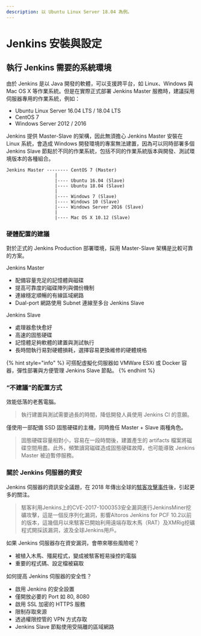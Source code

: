 ```yaml
---
description: 以 Ubuntu Linux Server 18.04 為例。
---
```


# Jenkins 安裝與設定

## 執行 Jenkins 需要的系統環境

由於 Jenkins 是以 Java 開發的軟體，可以支援跨平台，如 Linux、Windows 與 Mac OS X 等作業系統。但是在實際正式部署 Jenkins Master 服務時，建議採用伺服器專用的作業系統，例如：

* Ubuntu Linux Server 16.04 LTS / 18.04 LTS
* CentOS 7
* Windows Server 2012 / 2016

Jenkins 提供 Master-Slave 的架構，因此無須擔心 Jenkins Master 安裝在 Linux 系統，會造成 Windows 開發環境的專案無法建置，因為可以同時部署多個 Jenkins Slave 節點於不同的作業系統，包括不同的作業系統版本與開發、測試環境版本的各種組合。

```text
Jenkins Master -------- CentOS 7 (Master)
                  |
                  |---- Ubuntu 16.04 (Slave)
                  |---- Ubuntu 18.04 (Slave)
                  |
                  |---- Windows 7 (Slave)
                  |---- Windows 10 (Slave)
                  |---- Windows Server 2016 (Slave)
                  |
                  |---- Mac OS X 10.12 (Slave)
```

### 硬體配置的建議

對於正式的 Jenkins Production 部署環境，採用 Master-Slave 架構是比較可靠的方案。

Jenkins Master

* 配備容量充足的記憶體與磁碟
* 提高可靠度的磁碟陣列與備份機制
* 連線穩定順暢的有線區域網路
* Dual-port 網路使用 Subnet 連線至多台 Jenkins Slave

Jenkins Slave

* 處理器愈快愈好
* 高速的固態硬碟
* 記憶體足夠軟體的建置與測試執行
* 長時間執行易對硬體損耗，選擇容易更換維修的硬體規格

{% hint style="info" %}
可搭配虛擬化伺服器如 VMWare ESXi 或 Docker 容器，彈性部署與方便管理 Jenkins Slave 節點。
{% endhint %}

### “不建議”的配置方式

效能低落的老舊電腦。

> 執行建置與測試需要過長的時間，降低開發人員使用 Jenkins CI 的意願。

僅使用一部配備 SSD 固態硬碟的主機，同時擔任 Master + Slave 兩種角色。

> 固態硬碟容量相對小，容易在一段時間後，建置產生的 artifacts 檔案將磁碟空間用盡。此外，頻繁讀寫磁碟造成固態硬碟故障，也可能導致 Jenkins Master 被迫暫停服務。

### 關於 Jenkins 伺服器的資安

Jenkins 伺服器的資訊安全議題，在 2018 年傳出全球的[駭客攻擊事件](https://www.ithome.com.tw/news/121361)後，引起更多的關注。

> 駭客利用Jenkins上的CVE-2017-1000353安全漏洞進行JenkinsMiner挖礦攻擊，這是一個反序列化漏洞，影響Altoros Jenkins for PCF 10.2以前的版本，這幾個月以來駭客已開始利用遠端存取木馬（RAT）及XMRig挖礦程式開採該漏洞，波及全球Jenkins用戶。

如果 Jenkins 伺服器存在資安漏洞，會帶來哪些風險呢？

* 被植入木馬、殭屍程式，變成被駭客輕易操控的電腦
* 重要的程式碼、設定檔被竊取

如何提高 Jenkins 伺服器的安全性？

* 啟用 Jenkins 的安全設置
* 僅開放必要的 Port 如 80, 8080
* 啟用 SSL 加密的 HTTPS 服務
* 限制存取來源
* 透過權限控管的 VPN 方式存取
* Jenkins Slave 節點使用受隔離的區域網路

